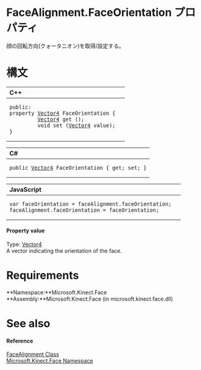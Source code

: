 FaceAlignment.FaceOrientation プロパティ  
======================================  

顔の回転方向(クォータニオン)を取得/設定する。
<span id="syntaxSection"></span>

構文
======  

<table>
<colgroup>
<col width="100%" />
</colgroup>
<thead>
<tr class="header">
<th align="left">C++</th>
</tr>
</thead>
<tbody>
<tr class="odd">
<td align="left"><pre><code>public:  
property <a href="../../../Kinect/Vector4_Structure.md">Vector4</a> FaceOrientation {  
         <a href="../../../Kinect/Vector4_Structure.md">Vector4</a> get ();  
         void set (<a href="../../../Kinect/Vector4_Structure.md">Vector4</a> value);  
}</code></pre></td>
</tr>
</tbody>
</table>

<table>
<colgroup>
<col width="100%" />
</colgroup>
<thead>
<tr class="header">
<th align="left">C#</th>
</tr>
</thead>
<tbody>
<tr class="odd">
<td align="left"><pre><code>public <a href="../../../Kinect/Vector4_Structure.md">Vector4</a> FaceOrientation { get; set; }</code></pre></td>
</tr>
</tbody>
</table>

<table>
<colgroup>
<col width="100%" />
</colgroup>
<thead>
<tr class="header">
<th align="left">JavaScript</th>
</tr>
</thead>
<tbody>
<tr class="odd">
<td align="left"><pre><code>var faceOrientation = faceAlignment.faceOrientation;  
faceAlignment.faceOrientation = faceOrientation;</code></pre></td>
</tr>
</tbody>
</table>

<span id="ID4ES"></span>
#### Property value  

Type: [Vector4](../../../Kinect/Vector4_Structure.md)  
A vector indicating the orientation of the face.  

<span id="requirements"></span>

Requirements  
============  

**Namespace:**Microsoft.Kinect.Face  
**Assembly:**Microsoft.Kinect.Face (in microsoft.kinect.face.dll)  

<span id="ID4EDB"></span>

See also  
========  

<span id="ID4EFB"></span>
#### Reference  

[FaceAlignment Class](../../FaceAlignment_Class.md)  
 [Microsoft.Kinect.Face Namespace](../../../Kinect.Face.md)  



<!--Please do not edit the data in the comment block below.-->
<!--
TOCTitle : FaceOrientation Property
RLTitle : FaceAlignment.FaceOrientation Property
KeywordK : FaceOrientation property
KeywordK : FaceAlignment.FaceOrientation property
KeywordF : Microsoft.Kinect.Face.FaceAlignment.FaceOrientation
KeywordF : FaceAlignment.FaceOrientation
KeywordF : FaceOrientation
KeywordF : Microsoft.Kinect.Face.FaceAlignment.FaceOrientation
KeywordA : P:Microsoft.Kinect.Face.FaceAlignment.FaceOrientation
AssetID : P:Microsoft.Kinect.Face.FaceAlignment.FaceOrientation
Locale : en-us
CommunityContent : 1
APIType : Managed
APILocation : microsoft.kinect.face.dll
APIName : Microsoft.Kinect.Face.FaceAlignment.FaceOrientation
TargetOS : Windows
TopicType : kbSyntax
DevLang : VB
DevLang : CSharp
DevLang : JavaScript
DevLang : C++
DocSet : K4Wv2
ProjType : K4Wv2Proj
Technology : Kinect for Windows
Product : Kinect for Windows SDK v2
productversion : 20
-->
